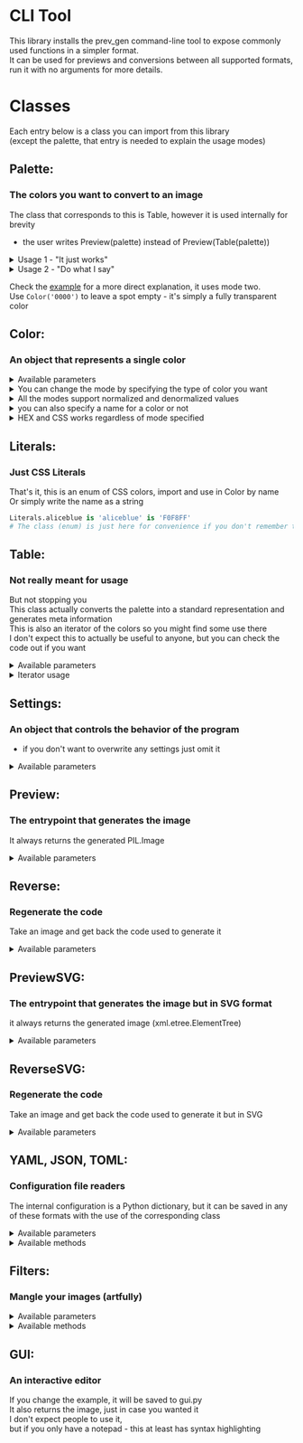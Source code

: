 # CLI Tool
This library installs the prev_gen command-line tool to expose commonly used functions in a simpler format.  
It can be used for previews and conversions between all supported formats, run it with no arguments for more details.

# Classes
Each entry below is a class you can import from this library  
(except the palette, that entry is needed to explain the usage modes)

## Palette:
### The colors you want to convert to an image

The class that corresponds to this is Table, however it is used internally for brevity
- the user writes Preview(palette) instead of Preview(Table(palette))

<details><summary>Usage 1 - "It just works"</summary>

(1d list) place colors in the order you want them to appear in the generated image  
the program will make a rectangle big enough to fit them all  
</details>
<details><summary>Usage 2 - "Do what I say"</summary>

(2d list) each inner list will be treated as a single row of colors, left-to-right  
use this for full control over the placement of colors in the final image  
- you can leave entire rows transparent if you pass an empty list  
</details>

Check the [example](example.py) for a more direct explanation, it uses mode two.  
Use `Color('0000')` to leave a spot empty - it's simply a fully transparent color

## Color:
### An object that represents a single color  
<details><summary>Available parameters</summary>

```python
color: Color | Literals | str | tuple[float, float, float] | tuple[float, float, float, float] | tuple[int, int, int] | tuple[int, int, int, int]
# The color value to assign, you need to include this value
# Four values if using transparency, three otherwise (modes below)
# Or a hex string
#   '#fb0000fe' - off-red with almost full opacity
#   '#00f8'     - blue with half opacity
#   '#FFF'      - white, letters can be capital too
#   '00fa00'    - off-green with full opacity
#   '0000'      - black with full transparency, equivalent to no color at all
#                 well, any fully transparent color works the same
#                 this is the way to leave a field empty in 3.0
# Or a css literal
# A full list of which is available in the Literals class
#   'aliceblue' = Literals.aliceblue = '#f0f8ff'
name: str | None = None
# The name to display, hex if empty
descLeft: str | None = None
# Left corner description
descRight: str | None = None
# Right corner description
mode: Literal['rgb', 'hsv', 'hls', 'yiq', 'lch'] = 'rgb'
# Specifies type of color to convert from
```
</details>
<details><summary>You can change the mode by specifying the type of color you want</summary>

```python
Color((0.4, 0.2, 0.7))             # RGB is the default
Color((0.4, 0.2, 0.7), mode='lch') # OKLCH is the suggested mode due to being based on human perception
Color((0.4, 0.2, 0.7), mode='hsv') # other supported modes are HSV, HLS and YIQ
Color((0.4, 0.2, 0.7, 0.5))        # all work with transparency
```
</details>
<details><summary>All the modes support normalized and denormalized values</summary>

but make sure to look at the ranges of values if you want to use denormalized ones  
```python
(R: 0-255,  G: 0-255,  B: 0-255)
(H: 0-179,  S: 0-255,  V: 0-255)
(H: 0-360,  L: 0-100,  S: 0-100)
(Y: 0-255,  I: 0-255,  Q: 0-255)
(L: 0-100,  C: 0-100,  H: 0-360)
* alpha has a range of 0-255
```
</details>
<details><summary>you can also specify a name for a color or not</summary>

```python
Color((200, 100, 235), 'purple')    # denormalized RGB with name
Color((0.2, 0.4, 0.7), mode='hsv')  # normalized HSV without name
```
</details>
<details><summary>HEX and CSS works regardless of mode specified</summary>
    
```python
Color('#52C7A7', 'mint', mode='hls') # HEX with name (mode ignored)
Color('darkred', mode='hls')         # CSS with no name (mode ignored)
# for css, name not added by default to allow for palettes without any names
```
</details>

## Literals:
### Just CSS Literals
That's it, this is an enum of CSS colors, import and use in Color by name  
Or simply write the name as a string

```python
Literals.aliceblue is 'aliceblue' is 'F0F8FF'  
# The class (enum) is just here for convenience if you don't remember them and your editor has hints
```

## Table:
### Not really meant for usage
But not stopping you  
This class actually converts the palette into a standard representation and generates meta information  
This is also an iterator of the colors so you might find some use there  
I don't expect this to actually be useful to anyone, but you can check the code out if you want

<details><summary>Available parameters</summary>

```python
colors: list[Settings | Color] | list[Settings | list[Color]]
# The color palette used
# The long type hint is because of the two Usage modes
```
</details>

<details><summary>Iterator usage</summary>

```python
palette = ...
t = Table(palette)
t.settings  # Settings()
for i in t:
    i.pos  # top-left (x, y) 
    i.size  # (x, y)
    i.col  # Color()
    if i.col.alpha == 0: ...
        # will never be the case, invisible colors are filtered
```
</details>

## Settings:
### An object that controls the behavior of the program  
- if you don't want to overwrite any settings just omit it  

<details><summary>Available parameters</summary>

```python
fileName: str = 'result'
# File name to save into (no extension, png)
fontName: str = 'Nunito'
# for png = local file name (no extension, true type)
# for svg = Google Font name
# the default is packaged with the module, no need to have installed
fontOpts: dict | None = None
# Google Fonts API options (for svg)
gridHeight: int = 168
# Height of each individual color tile
gridWidth: int = 224
# Width of each individual color tile
barHeight: int = 10
# Height of the darkened bar at the bottom of each tile
nameOffset: int = -10
# Vertical offset of the color name printed within the tile
hexOffset: int = 35
# Vertical offset of the hex value printed below color name
hexOffsetNameless: int = 0
# Vertical offset of the hex value printed if no name given
descOffsetX: int = 15
# Horizontal offset of the corner descriptions
descOffsetY: int = 20
# Vertical offset of the corner descriptions
nameSize: int = 40
# Text size of the color name
hexSize: int = 26
# Text size of the hex value printed under the color name
hexSizeNameless: int = 34
# Text size of the hex value printed if no name given
descSize: int = 26
# Text size of the corner descriptions
showHash: bool = False
# Display the hash symbol before hex colors
barFn: Callable[[Color], Color] = (L * 0.9, C, H)
# Function to determine bar color from background color
# You probably shouldn't touch this
textFn: Callable[[Color], Color] = (dark ? L * 0.9 + 0.3 : L * 0.75 - 0.15, C, H)
# Function to determine text color from background color
# You probably shouldn't touch this
```
</details>

## Preview:
### The entrypoint that generates the image
It always returns the generated PIL.Image
  
<details><summary>Available parameters</summary>

```python
palette: list[Settings | Color] | list[Settings | list[Color]]
# The palette of colors to generate an image for
# The long type hint is because of the two Usage modes
show: bool = True
# Whether to display the generated image to the user
save: bool = False
# Whether to save the image to disk
```
</details>

## Reverse:
### Regenerate the code
Take an image and get back the code used to generate it

<details><summary>Available parameters</summary>

```python
image: Image | str
# The image generated with this tool (or compatible) or a path to it
changes: tuple[int, int] = (0, 1)
# The amount of color changes in the x/y axis to ignore per tile (for the darker bar)
# This is always the default in my program, but can be adjusted for other generators
# Most commonly (0, 0) if the palette doesn't have any flair colors
save: Literal['py', 'yml', 'json', 'toml'] | None = None
# If set, will save the file to reverse.<ext>
```
</details>

## PreviewSVG:
### The entrypoint that generates the image but in SVG format
it always returns the generated image (xml.etree.ElementTree)
  
<details><summary>Available parameters</summary>

```python
palette: list[Settings | Color] | list[Settings | list[Color]]
# The palette of colors to generate an image for
# The long type hint is because of the two Usage modes
show: bool = True
# Whether to display the generated image to the user
save: bool = False
# Whether to save the image to disk
# Saved temporarily regardless, just deleted if you don't want to keep it
# This is to allow opening with a browser, since everyone has one of those
```
</details>

## ReverseSVG:
### Regenerate the code
Take an image and get back the code used to generate it but in SVG

<details><summary>Available parameters</summary>

```python
image: str | xml.etree.ElementTree
# The image generated with this tool (or compatible) or a path to it
save: Literal['py', 'yml', 'json', 'toml'] | None = None
# If set, will save the file to reverseSvg.<ext>
```
</details>

## YAML, JSON, TOML:
### Configuration file readers
The internal configuration is a Python dictionary, but it can be saved in any of these formats with the use of the corresponding class

<details><summary>Available parameters</summary>

```python
palette: list[Settings | list[Color]]
# the Usage 2 representation of the palette
```
</details>
<details><summary>Available methods</summary>

`.read(file)` -> read a file into the Python representation  
`.write()` -> save to a formatted file
</details>

## Filters:
### Mangle your images (artfully)

<details><summary>Available parameters</summary>

```python
image: str | PIL.Image
# the filename to open or PIL.Image to use
```
</details>

<details><summary>Available methods</summary>

```python
iterate() -> Iterable[tuple[int, int]]
# iterate through (x, y) pixel coordinates with a progress bar
monochrome(chroma: float = 0., hue: float = 0., fileName: str | None = None) -> PIL.Image
# make a picture perceptually monochroma, with optional chroma and hue
# impossible colors get clipped to sRGB
```
</details>

## GUI:
### An interactive editor
If you change the example, it will be saved to gui.py  
It also returns the image, just in case you wanted it  
I don't expect people to use it,  
but if you only have a notepad - this at least has syntax highlighting